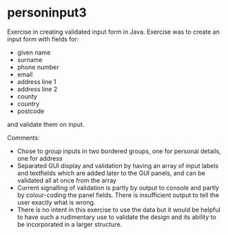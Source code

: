# personinput3
Exercise in creating validated input form in Java. 
Exercise was to create an input form with fields for:
* given name
* surname 
* phone number
* email
* address line 1
* address line 2
* county
* country
* postcode

and validate them on input.

Comments:

* Chose to group inputs in two bordered groups, 
one for personal details, one for address
* Separated GUI display and validation 
by having an array of input labels and textfields 
which are added later to the GUI panels, and can be
validated all at once from the array
* Current signalling of validation is partly by 
output to console and partly by colour-coding the
panel fields. There is insufficient output to 
tell the user exactly what is wrong.
* There is no intent in this exercise to use the
data but it would be helpful to have such a rudimentary
use to validate the design and its ability to be
incorporated in a larger structure.

